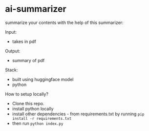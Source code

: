 ﻿# ai-summarizer

summarize your contents with the help of this summarizer:

Input:
- takes in pdf 

Output:
- summary of pdf

Stack:
- built using huggingface model
- python

How to setup locally?

- Clone this repo.
- install python locally 
- install other dependencies - from requirements.txt by running ``` pip install -r requirements.txt    ```
- then run ``` python index.py ```
